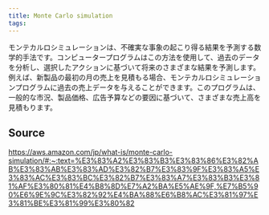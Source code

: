 ```yaml
---
title: Monte Carlo simulation
tags: 
---
```


モンテカルロシミュレーションは、不確実な事象の起こり得る結果を予測する数学的手法です。コンピュータープログラムはこの方法を使用して、過去のデータを分析し、選択したアクションに基づいて将来のさまざまな結果を予測します。例えば、新製品の最初の月の売上を見積もる場合、モンテカルロシミュレーションプログラムに過去の売上データを与えることができます。このプログラムは、一般的な市況、製品価格、広告予算などの要因に基づいて、さまざまな売上高を見積もります。

## Source
https://aws.amazon.com/jp/what-is/monte-carlo-simulation/#:~:text=%E3%83%A2%E3%83%B3%E3%83%86%E3%82%AB%E3%83%AB%E3%83%AD%E3%82%B7%E3%83%9F%E3%83%A5%E3%83%AC%E3%83%BC%E3%82%B7%E3%83%A7%E3%83%B3%E3%81%AF%E3%80%81%E4%B8%8D%E7%A2%BA%E5%AE%9F,%E7%B5%90%E6%9E%9C%E3%82%92%E4%BA%88%E6%B8%AC%E3%81%97%E3%81%BE%E3%81%99%E3%80%82